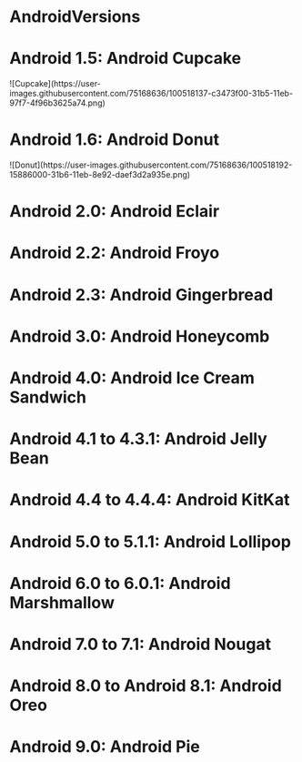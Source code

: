 # AndroidVersions
<html>
  <body>
    <h1>Android 1.5: Android Cupcake</h1>
    ![Cupcake](https://user-images.githubusercontent.com/75168636/100518137-c3473f00-31b5-11eb-97f7-4f96b3625a74.png)
    <h1>Android 1.6: Android Donut</h1>
    ![Donut](https://user-images.githubusercontent.com/75168636/100518192-15886000-31b6-11eb-8e92-daef3d2a935e.png)
    <h1>Android 2.0: Android Eclair</h1>
    <h1>Android 2.2: Android Froyo</h1>
    <h1>Android 2.3: Android Gingerbread</h1>
    <h1>Android 3.0: Android Honeycomb</h1>
    <h1>Android 4.0: Android Ice Cream Sandwich</h1>
    <h1>Android 4.1 to 4.3.1: Android Jelly Bean</h1>
    <h1>Android 4.4 to 4.4.4: Android KitKat</h1>
    <h1>Android 5.0 to 5.1.1: Android Lollipop</h1>
    <h1>Android 6.0 to 6.0.1: Android Marshmallow</h1>
    <h1>Android 7.0 to 7.1: Android Nougat</h1>
    <h1>Android 8.0 to Android 8.1: Android Oreo</h1>
    <h1>Android 9.0: Android Pie</h1>
  </body>
</html>
  

